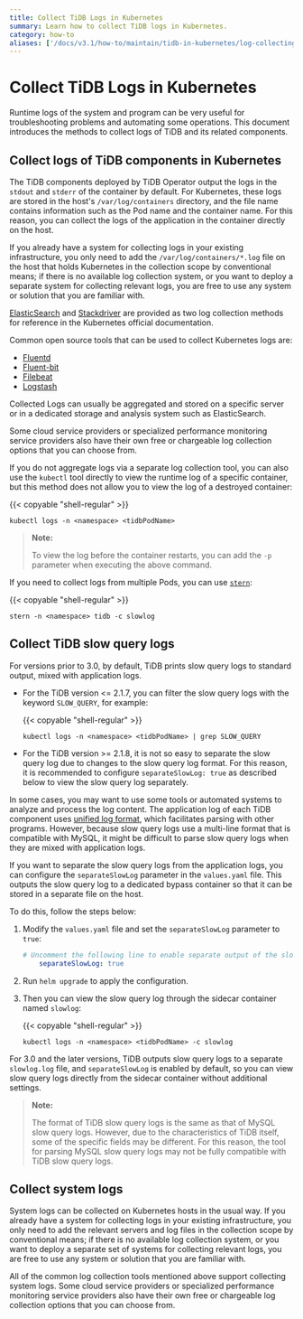 ```yaml
---
title: Collect TiDB Logs in Kubernetes
summary: Learn how to collect TiDB logs in Kubernetes.
category: how-to
aliases: ['/docs/v3.1/how-to/maintain/tidb-in-kubernetes/log-collecting/']
---
```


# Collect TiDB Logs in Kubernetes

Runtime logs of the system and program can be very useful for troubleshooting problems and automating some operations. This document introduces the methods to collect logs of TiDB and its related components.

## Collect logs of TiDB components in Kubernetes

The TiDB components deployed by TiDB Operator output the logs in the `stdout` and `stderr` of the container by default. For Kubernetes, these logs are stored in the host's `/var/log/containers` directory, and the file name contains information such as the Pod name and the container name. For this reason, you can collect the logs of the application in the container directly on the host.

If you already have a system for collecting logs in your existing infrastructure, you only need to add the `/var/log/containers/*.log` file on the host that holds Kubernetes in the collection scope by conventional means; if there is no available log collection system, or you want to deploy a separate system for collecting relevant logs, you are free to use any system or solution that you are familiar with.

[ElasticSearch](https://kubernetes.io/docs/tasks/debug-application-cluster/logging-elasticsearch-kibana/) and [Stackdriver](https://kubernetes.io/docs/tasks/debug-application-cluster/logging-stackdriver/) are provided as two log collection methods for reference in the Kubernetes official documentation.

Common open source tools that can be used to collect Kubernetes logs are:

- [Fluentd](https://www.fluentd.org/)
- [Fluent-bit](https://fluentbit.io/)
- [Filebeat](https://www.elastic.co/products/beats/filebeat)
- [Logstash](https://www.elastic.co/products/logstash)

Collected Logs can usually be aggregated and stored on a specific server or in a dedicated storage and analysis system such as ElasticSearch.

Some cloud service providers or specialized performance monitoring service providers also have their own free or chargeable log collection options that you can choose from.

If you do not aggregate logs via a separate log collection tool, you can also use the `kubectl` tool directly to view the runtime log of a specific container, but this method does not allow you to view the log of a destroyed container:

{{< copyable "shell-regular" >}}

```shell
kubectl logs -n <namespace> <tidbPodName>
```

> **Note:**
>
> To view the log before the container restarts, you can add the `-p` parameter when executing the above command.

If you need to collect logs from multiple Pods, you can use [`stern`](https://github.com/wercker/stern):

{{< copyable "shell-regular" >}}

```shell
stern -n <namespace> tidb -c slowlog
```

## Collect TiDB slow query logs

For versions prior to 3.0, by default, TiDB prints slow query logs to standard output, mixed with application logs.

- For the TiDB version <= 2.1.7, you can filter the slow query logs with the keyword `SLOW_QUERY`, for example:

    {{< copyable "shell-regular" >}}

    ```shell
    kubectl logs -n <namespace> <tidbPodName> | grep SLOW_QUERY
    ```

- For the TiDB version >= 2.1.8, it is not so easy to separate the slow query log due to changes to the slow query log format. For this reason, it is recommended to configure `separateSlowLog: true` as described below to view the slow query log separately.

In some cases, you may want to use some tools or automated systems to analyze and process the log content. The application log of each TiDB component uses [unified log format](https://github.com/tikv/rfcs/blob/master/text/2018-12-19-unified-log-format.md), which facilitates parsing with other programs. However, because slow query logs use a multi-line format that is compatible with MySQL, it might be difficult to parse slow query logs when they are mixed with application logs.

If you want to separate the slow query logs from the application logs, you can configure the `separateSlowLog` parameter in the `values.yaml` file. This outputs the slow query log to a dedicated bypass container so that it can be stored in a separate file on the host.

To do this, follow the steps below:

1. Modify the `values.yaml` file and set the `separateSlowLog` parameter to `true`:

    ```yaml
    # Uncomment the following line to enable separate output of the slow query log
        separateSlowLog: true
    ```

2. Run `helm upgrade` to apply the configuration.

3. Then you can view the slow query log through the sidecar container named `slowlog`:

    {{< copyable "shell-regular" >}}

    ```shell
    kubectl logs -n <namespace> <tidbPodName> -c slowlog
    ```

For 3.0 and the later versions, TiDB outputs slow query logs to a separate `slowlog.log` file, and `separateSlowLog` is enabled by default, so you can view slow query logs directly from the sidecar container without additional settings.

> **Note:**
>
> The format of TiDB slow query logs is the same as that of MySQL slow query logs. However, due to the characteristics of TiDB itself, some of the specific fields may be different. For this reason, the tool for parsing MySQL slow query logs may not be fully compatible with TiDB slow query logs.

## Collect system logs

System logs can be collected on Kubernetes hosts in the usual way. If you already have a system for collecting logs in your existing infrastructure, you only need to add the relevant servers and log files in the collection scope by conventional means; if there is no available log collection system, or you want to deploy a separate set of systems for collecting relevant logs, you are free to use any system or solution that you are familiar with.

All of the common log collection tools mentioned above support collecting system logs. Some cloud service providers or specialized performance monitoring service providers also have their own free or chargeable log collection options that you can choose from.
